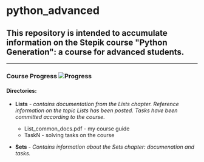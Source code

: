# python_advanced
## This repository is intended to accumulate information on the Stepik course "Python Generation": a course for advanced students. 
--------------------------------------------------------------------------------------------------------------
### Course Progress  ![Progress](https://progress-bar.dev/35)

#### Directories:
- __Lists__ - _contains documentation from the Lists chapter. Reference information on the topic Lists has been posted. Tasks have been committed according to the course._
    - List_common_docs.pdf - my course guide
    - TaskN - solving tasks on the course

- __Sets__ - _Contains information about the Sets chapter: documenation and tasks._



